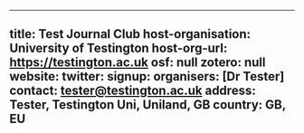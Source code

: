 
---
title: Test Journal Club
host-organisation: University of Testington
host-org-url: https://testington.ac.uk
osf: null
zotero: null
website: 
twitter: 
signup: 
organisers: [Dr Tester]
contact: tester@testington.ac.uk
address: Tester, Testington Uni, Uniland, GB
country: GB, EU
---


